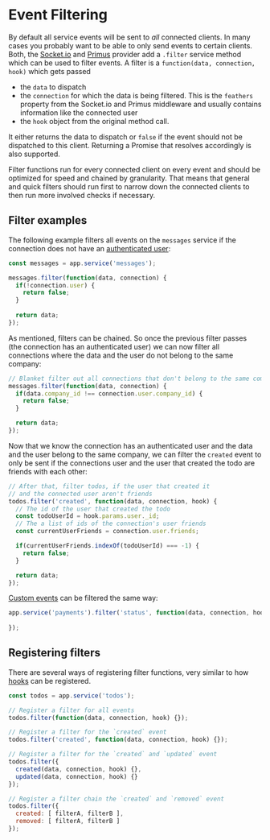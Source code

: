 # Event Filtering

By default all service events will be sent to *all* connected clients. In many cases you probably want to be able to only send events to certain clients. Both, the [Socket.io](socket-io.md) and [Primus](primus.md) provider add a `.filter` service method which can be used to filter events. A filter is a `function(data, connection, hook)` which gets passed

- the `data` to dispatch
- the `connection` for which the data is being filtered. This is the `feathers` property from the Socket.io and Primus middleware and usually contains information like the connected user
- the `hook` object from the original method call.

It either returns the data to dispatch or `false` if the event should not be dispatched to this client. Returning a Promise that resolves accordingly is also supported.

Filter functions run for every connected client on every event and should be optimized for speed and chained by granularity. That means that general and quick filters should run first to narrow down the connected clients to then run more involved checks if necessary.

## Filter examples

The following example filters all events on the `messages` service if the connection does not have an [authenticated user](../authentication/readme.md): 

```js
const messages = app.service('messages');

messages.filter(function(data, connection) {
  if(!connection.user) {
    return false;
  }
  
  return data;
});
```

As mentioned, filters can be chained. So once the previous filter passes (the connection has an authenticated user) we can now filter all connections where the data and the user do not belong to the same company:

```js
// Blanket filter out all connections that don't belong to the same company
messages.filter(function(data, connection) {
  if(data.company_id !== connection.user.company_id) {
    return false;
  }

  return data;
});
```

Now that we know the connection has an authenticated user and the data and the user belong to the same company, we can filter the `created` event to only be sent if the connections user and the user that created the todo are friends with each other:


```js
// After that, filter todos, if the user that created it
// and the connected user aren't friends
todos.filter('created', function(data, connection, hook) {
  // The id of the user that created the todo
  const todoUserId = hook.params.user._id;
  // The a list of ids of the connection's user friends
  const currentUserFriends = connection.user.friends;

  if(currentUserFriends.indexOf(todoUserId) === -1) {
    return false;
  }

  return data;
});
```

[Custom events](events.md) can be filtered the same way:

```js
app.service('payments').filter('status', function(data, connection, hook) {
  
});
```

## Registering filters

There are several ways of registering filter functions, very similar to how [hooks](hooks.md) can be registered.

```js
const todos = app.service('todos');

// Register a filter for all events
todos.filter(function(data, connection, hook) {});

// Register a filter for the `created` event
todos.filter('created', function(data, connection, hook) {});

// Register a filter for the `created` and `updated` event
todos.filter({
  created(data, connection, hook) {},
  updated(data, connection, hook) {}
});

// Register a filter chain the `created` and `removed` event
todos.filter({
  created: [ filterA, filterB ],
  removed: [ filterA, filterB ]
});
```

